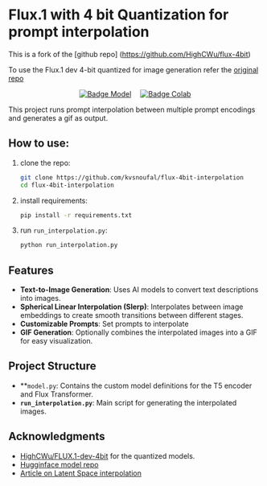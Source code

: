 # Flux.1 with 4 bit Quantization for prompt interpolation

This is a fork of the [github repo] (https://github.com/HighCWu/flux-4bit)

To use the Flux.1 dev 4-bit quantized for image generation refer the [original repo](https://github.com/HighCWu/flux-4bit)
<div align = center>

[![Badge Model]][Model]   
[![Badge Colab]][Colab]

<!---------------------------------------------------------------------------->

[Model]: https://huggingface.co/HighCWu/FLUX.1-dev-4bit
[Colab]: https://colab.research.google.com/github/HighCWu/flux-4bit/blob/main/colab_t4.ipynb


<!---------------------------------[ Badges ]---------------------------------->

[Badge Model]: https://huggingface.co/datasets/huggingface/badges/resolve/main/model-on-hf-sm.svg
[Badge Colab]: https://colab.research.google.com/assets/colab-badge.svg

<!---------------------------------------------------------------------------->
</div>

This project runs prompt interpolation between multiple prompt encodings and generates a gif as output.

## How to use:

1. clone the repo:
    ```sh
    git clone https://github.com/kvsnoufal/flux-4bit-interpolation
    cd flux-4bit-interpolation
    ```

2. install requirements:
    ```sh
    pip install -r requirements.txt
    ```

3. run `run_interpolation.py`:
    ```sh
    python run_interpolation.py
    ```

## Features
- **Text-to-Image Generation**: Uses AI models to convert text descriptions into images.
- **Spherical Linear Interpolation (Slerp)**: Interpolates between image embeddings to create smooth transitions between different stages.
- **Customizable Prompts**: Set prompts to interpolate
- **GIF Generation**: Optionally combines the interpolated images into a GIF for easy visualization.

## Project Structure

- **`model.py`: Contains the custom model definitions for the T5 encoder and Flux Transformer.
- **`run_interpolation.py`**: Main script for generating the interpolated images.

## Acknowledgments

- [HighCWu/FLUX.1-dev-4bit](https://huggingface.co/HighCWu/FLUX.1-dev-4bit) for the quantized models.
- [Hugginface model repo](https://huggingface.co/HighCWu/FLUX.1-dev-4bit)
- [Article on Latent Space interpolation](https://huggingface.co/learn/cookbook/en/stable_diffusion_interpolation)

